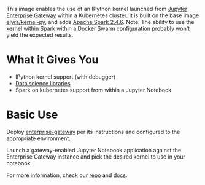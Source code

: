This image enables the use of an IPython kernel launched from [Jupyter Enterprise Gateway](https://jupyter-enterprise-gateway.readthedocs.io/en/latest/) within a Kubernetes cluster. It is built on the base image [elyra/kernel-py](https://hub.docker.com/r/elyra/kernel-py/), and adds [Apache Spark 2.4.6](https://spark.apache.org/docs/2.4.6/). Note: The ability to use the kernel within Spark within a Docker Swarm configuration probably won't yield the expected results.

# What it Gives You

- IPython kernel support (with debugger)
- [Data science libraries](https://jupyter-docker-stacks.readthedocs.io/en/latest/using/selecting.html#jupyter-scipy-notebook)
- Spark on kubernetes support from within a Jupyter Notebook

# Basic Use

Deploy [enterprise-gateway](https://hub.docker.com/r/elyra/enterprise-gateway/) per its instructions and configured to the appropriate environment.

Launch a gateway-enabled Jupyter Notebook application against the Enterprise Gateway instance and pick the desired kernel to use in your notebook.

For more information, check our [repo](https://github.com/jupyter-server/enterprise_gateway) and [docs](https://jupyter-enterprise-gateway.readthedocs.io/en/latest/).
